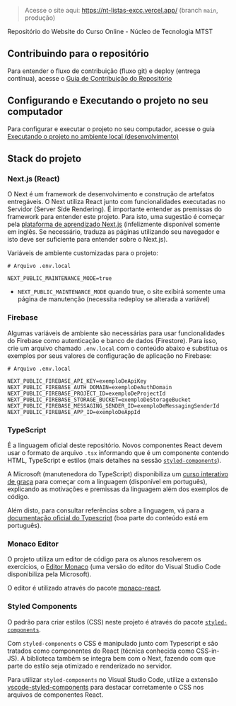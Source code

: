 > Acesse o site aqui: https://nt-listas-excc.vercel.app/ (branch `main`, produção)

Repositório do Website do Curso Online - Núcleo de Tecnologia MTST

## Contribuindo para o repositório

Para entender o fluxo de contribuição (fluxo git) e deploy (entrega contínua), acesse o [Guia de Contribuição do Repositório](docs/contribui%C3%A7%C3%B5es.md)

## Configurando e Executando o projeto no seu computador

Para configurar e executar o projeto no seu computador, acesse o guia [Executando o projeto no ambiente local (desenvolvimento)](./docs/executando%20local.md)

## Stack do projeto

### Next.js (React)

O Next é um framework de desenvolvimento e construção de artefatos entregáveis. O Next utiliza React junto com funcionalidades executadas no Servidor (Server Side Rendering). É importante entender as premissas do framework para entender este projeto. Para isto, uma sugestão é começar pela [plataforma de aprendizado Next.js](https://nextjs.org/learn) (infelizmente disponível somente em inglês. Se necessário, traduza as páginas utilizando seu navegador e isto deve ser suficiente para entender sobre o Next.js).

Variáveis de ambiente customizadas para o projeto:
```shell
# Arquivo .env.local

NEXT_PUBLIC_MAINTENANCE_MODE=true
```
- `NEXT_PUBLIC_MAINTENANCE_MODE` quando true, o site exibirá somente uma página de manutenção (necessita redeploy se alterada a variável)


### Firebase

Algumas variáveis de ambiente são necessárias para usar funcionalidades do Firebase como autenticação e banco de dados (Firestore). Para isso, crie um arquivo chamado `.env.local` com o conteúdo abaixo e substitua os exemplos por seus valores de configuração de aplicação no Firebase:


```shell
# Arquivo .env.local

NEXT_PUBLIC_FIREBASE_API_KEY=exemploDeApiKey
NEXT_PUBLIC_FIREBASE_AUTH_DOMAIN=exemploDeAuthDomain
NEXT_PUBLIC_FIREBASE_PROJECT_ID=exemploDeProjectId
NEXT_PUBLIC_FIREBASE_STORAGE_BUCKET=exemploDeStorageBucket
NEXT_PUBLIC_FIREBASE_MESSAGING_SENDER_ID=exemploDeMessagingSenderId
NEXT_PUBLIC_FIREBASE_APP_ID=exemploDeAppId
```

### TypeScript

É a linguagem oficial deste repositório. Novos componentes React devem usar o formato de arquivo `.tsx` informando que é um componente contendo HTML, TypeScript e estilos (mais detalhes na sessão [`styled-components`](#styled-components)).

A Microsoft (manutenedora do TypeScript) disponibiliza um [curso interativo de graça](https://docs.microsoft.com/pt-br/learn/modules/typescript-get-started/) para começar com a linguagem (disponível em português), explicando as motivações e premissas da linguagem além dos exemplos de código.

Além disto, para consultar referências sobre a linguagem, vá para a [documentação oficial do Typescript](https://www.typescriptlang.org/pt/docs/) (boa parte do conteúdo está em português).

### Monaco Editor

O projeto utiliza um editor de código para os alunos resolverem os exercícios, o [Editor Monaco](https://microsoft.github.io/monaco-editor/) (uma versão do editor do Visual Studio Code disponibiliza pela Microsoft).

O editor é utilizado através do pacote [monaco-react](https://github.com/suren-atoyan/monaco-react).

### Styled Components

O padrão para criar estilos (CSS) neste projeto é através do pacote [`styled-components`](https://styled-components.com/).

Com `styled-components` o CSS é manipulado junto com Typescript e são tratados como componentes do React (técnica conhecida como CSS-in-JS). A biblioteca também se integra bem com o Next, fazendo com que parte do estilo seja otimizado e renderizado no servidor.

Para utilizar `styled-components` no Visual Studio Code, utilize a extensão [vscode-styled-components](https://marketplace.visualstudio.com/items?itemName=styled-components.vscode-styled-components) para destacar corretamente o CSS nos arquivos de componentes React.
